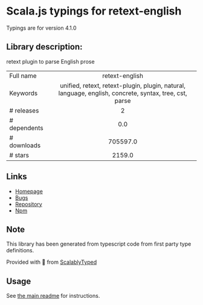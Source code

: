 
# Scala.js typings for retext-english

Typings are for version 4.1.0

## Library description:
retext plugin to parse English prose

|                    |                 |
| ------------------ | :-------------: |
| Full name          | retext-english |
| Keywords           | unified, retext, retext-plugin, plugin, natural, language, english, concrete, syntax, tree, cst, parse |
| # releases         | 2 |
| # dependents       | 0.0 |
| # downloads        | 705597.0 |
| # stars            | 2159.0 |

## Links
- [Homepage](https://github.com/retextjs/retext)
- [Bugs](https://github.com/retextjs/retext/issues)
- [Repository](https://github.com/retextjs/retext/tree/main)
- [Npm](https://www.npmjs.com/package/retext-english)
    


## Note
This library has been generated from typescript code from first party type definitions.

Provided with :purple_heart: from [ScalablyTyped](https://github.com/oyvindberg/ScalablyTyped)

## Usage
See [the main readme](../../readme.md) for instructions.



